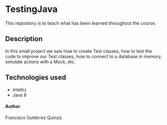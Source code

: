 # TestingJava

This repository is to teach what has been learned throughout the course.

## Description

In this small project we saw how to create Test classes, how to test the code to improve our Test classes, how to connect to a database in memory, simulate actions with a Mock, etc.

## Technologies used

- IntelliJ
- Java 8


#### Author

Francisco Gutiérrez Quinzá
